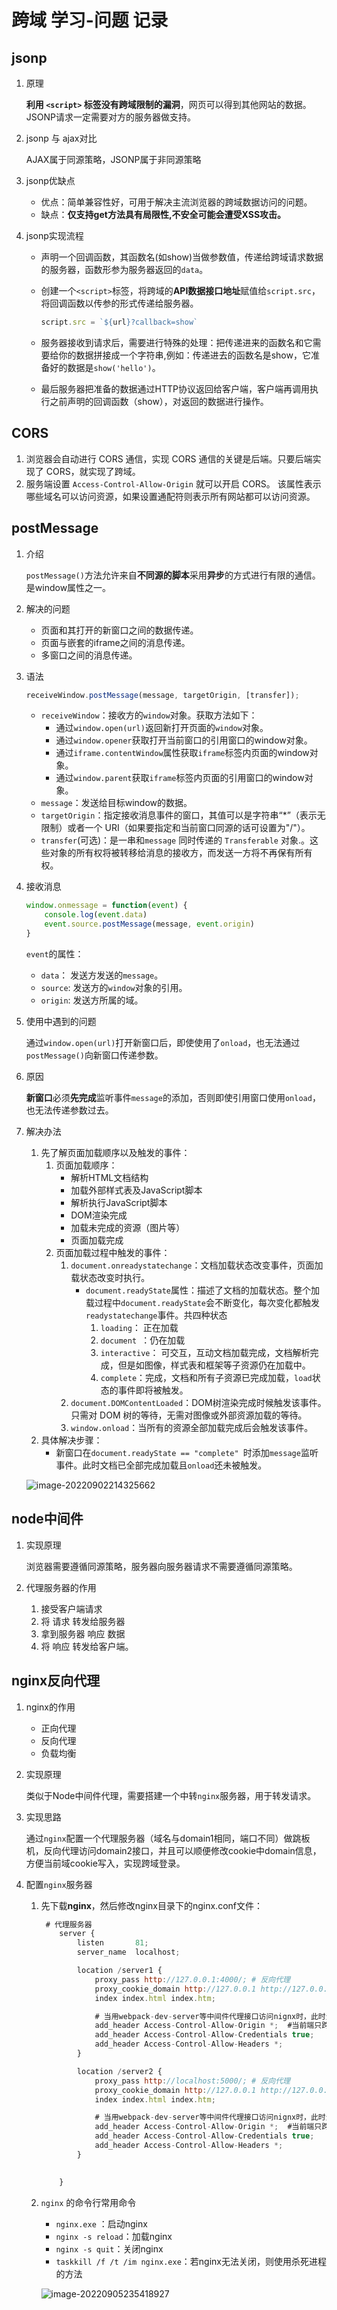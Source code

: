 # 跨域 学习-问题 记录

## jsonp

1. 原理

   **利用 `<script>` 标签没有跨域限制的漏洞**，网页可以得到其他网站的数据。JSONP请求一定需要对方的服务器做支持。

2. jsonp 与 ajax对比

   AJAX属于同源策略，JSONP属于非同源策略

3. jsonp优缺点

   - 优点：简单兼容性好，可用于解决主流浏览器的跨域数据访问的问题。
   - 缺点：**仅支持get方法具有局限性,不安全可能会遭受XSS攻击。**

4. jsonp实现流程

   - 声明一个回调函数，其函数名(如show)当做参数值，传递给跨域请求数据的服务器，函数形参为服务器返回的`data`。

   - 创建一个`<script>`标签，将跨域的**API数据接口地址**赋值给`script.src`，将回调函数以传参的形式传递给服务器。

     ```js
     script.src = `${url}?callback=show`
     ```

   - 服务器接收到请求后，需要进行特殊的处理：把传递进来的函数名和它需要给你的数据拼接成一个字符串,例如：传递进去的函数名是show，它准备好的数据是`show('hello')`。

   - 最后服务器把准备的数据通过HTTP协议返回给客户端，客户端再调用执行之前声明的回调函数（show），对返回的数据进行操作。

## CORS

1. 浏览器会自动进行 CORS 通信，实现 CORS 通信的关键是后端。只要后端实现了 CORS，就实现了跨域。
2. 服务端设置 `Access-Control-Allow-Origin` 就可以开启 CORS。 该属性表示哪些域名可以访问资源，如果设置通配符则表示所有网站都可以访问资源。

## postMessage

1. 介绍

   `postMessage()`方法允许来自**不同源的脚本**采用**异步**的方式进行有限的通信。是window属性之一。

2. 解决的问题

   - 页面和其打开的新窗口之间的数据传递。
   - 页面与嵌套的iframe之间的消息传递。
   - 多窗口之间的消息传递。

3. 语法

   ```js
   receiveWindow.postMessage(message, targetOrigin, [transfer]);
   ```

   - `receiveWindow`：接收方的`window`对象。获取方法如下：
     - 通过`window.open(url)`返回新打开页面的`window`对象。
     - 通过`window.opener`获取打开当前窗口的引用窗口的window对象。
     - 通过`iframe.contentWindow`属性获取`iframe`标签内页面的window对象。
     - 通过`window.parent`获取`iframe`标签内页面的引用窗口的window对象。
   - `message`：发送给目标window的数据。
   - `targetOrigin`：指定接收消息事件的窗口，其值可以是字符串“*”（表示无限制）或者一个 URI（如果要指定和当前窗口同源的话可设置为"/"）。
   - `transfer`(可选)：是一串和`message` 同时传递的 `Transferable` 对象.。这些对象的所有权将被转移给消息的接收方，而发送一方将不再保有所有权。

4. 接收消息

   ```js
   window.onmessage = function(event) {
       console.log(event.data)
       event.source.postMessage(message, event.origin)
   }
   ```

   `event`的属性：

   - `data`： 发送方发送的`message`。 
   - `source`: 发送方的`window`对象的引用。 
   - `origin`: 发送方所属的域。

5. 使用中遇到的问题

   通过`window.open(url)`打开新窗口后，即使使用了`onload`，也无法通过`postMessage()`向新窗口传递参数。

6. 原因

   **新窗口**必须**先完成**监听事件`message`的添加，否则即使引用窗口使用`onload`，也无法传递参数过去。

7. 解决办法

   1. 先了解页面加载顺序以及触发的事件：
      1. 页面加载顺序：
         - 解析HTML文档结构
         - 加载外部样式表及JavaScript脚本
         - 解析执行JavaScript脚本
         - DOM渲染完成
         - 加载未完成的资源（图片等）
         - 页面加载完成
      2. 页面加载过程中触发的事件：
         1. `document.onreadystatechange`：文档加载状态改变事件，页面加载状态改变时执行。
            - `document.readyState`属性：描述了文档的加载状态。整个加载过程中`document.readyState`会不断变化，每次变化都触发`readystatechange`事件。共四种状态
              1. `loading`： 正在加载
              2. `document `：仍在加载
              3. `interactive`： 可交互，互动文档加载完成，文档解析完成，但是如图像，样式表和框架等子资源仍在加载中。
              4. `complete`：完成，文档和所有子资源已完成加载，`load`状态的事件即将被触发。
         2. `document.DOMContentLoaded`：DOM树渲染完成时候触发该事件。只需对 DOM 树的等待，无需对图像或外部资源加载的等待。
         3. `window.onload`：当所有的资源全部加载完成后会触发该事件。
   2. 具体解决步骤：
      - 新窗口在`document.readyState == "complete" `时添加`message`监听事件。此时文档已全部完成加载且`onload`还未被触发。

   ![image-20220902214325662](C:\Users\DELL\AppData\Roaming\Typora\typora-user-images\image-20220902214325662.png)

## node中间件

1. 实现原理

   浏览器需要遵循同源策略，服务器向服务器请求不需要遵循同源策略。

2. 代理服务器的作用

   1. 接受客户端请求 
   2. 将 请求 转发给服务器
   3. 拿到服务器 响应 数据
   4. 将 响应 转发给客户端。

## nginx反向代理

1. nginx的作用

   - 正向代理
   - 反向代理
   - 负载均衡

2. 实现原理

   类似于Node中间件代理，需要搭建一个中转`nginx`服务器，用于转发请求。

3. 实现思路

   通过`nginx`配置一个代理服务器（域名与domain1相同，端口不同）做跳板机，反向代理访问domain2接口，并且可以顺便修改cookie中domain信息，方便当前域cookie写入，实现跨域登录。

4. 配置`nginx`服务器

   1. 先下载**nginx**，然后修改nginx目录下的nginx.conf文件：

      ```js
       # 代理服务器
          server {
              listen       81;
              server_name  localhost;
      
              location /server1 {
                  proxy_pass http://127.0.0.1:4000/; # 反向代理
                  proxy_cookie_domain http://127.0.0.1 http://127.0.0.1; # 修改cookie里的域名
                  index index.html index.htm;
      
                  # 当用webpack-dev-server等中间件代理接口访问nignx时，此时无浏览器参与，故没有同源限制，下面的跨域配置可不启用
                  add_header Access-Control-Allow-Origin *;  #当前端只跨域不带cookie时，可为*
                  add_header Access-Control-Allow-Credentials true;
                  add_header Access-Control-Allow-Headers *; 
              }
      
              location /server2 {
                  proxy_pass http://localhost:5000/; # 反向代理
                  proxy_cookie_domain http://127.0.0.1 http://127.0.0.1; # 修改cookie里的域名
                  index index.html index.htm;
      
                  # 当用webpack-dev-server等中间件代理接口访问nignx时，此时无浏览器参与，故没有同源限制，下面的跨域配置可不启用
                  add_header Access-Control-Allow-Origin *;  #当前端只跨域不带cookie时，可为*
                  add_header Access-Control-Allow-Credentials true;
                  add_header Access-Control-Allow-Headers *; 
              }
      
            
          }
      ```

   2. `nginx` 的命令行常用命令

      - `nginx.exe` ：启动nginx
      - `nginx -s reload`：加载nginx
      - `nginx -s quit`：关闭nginx
      - `taskkill /f /t /im nginx.exe`：若nginx无法关闭，则使用杀死进程的方法

      ![image-20220905235418927](C:\Users\DELL\AppData\Roaming\Typora\typora-user-images\image-20220905235418927.png)

